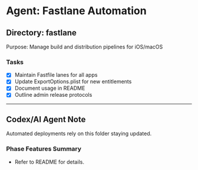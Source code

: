 # Agent: Fastlane Automation

## Directory: fastlane
Purpose: Manage build and distribution pipelines for iOS/macOS

### Tasks
- [x] Maintain Fastfile lanes for all apps
- [x] Update ExportOptions.plist for new entitlements
- [x] Document usage in README
- [x] Outline admin release protocols

---

## Codex/AI Agent Note
Automated deployments rely on this folder staying updated.

### Phase Features Summary
- Refer to README for details.

